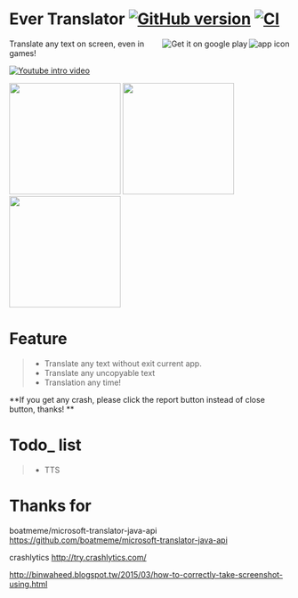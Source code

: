
# Ever Translator [![GitHub version](https://badge.fury.io/gh/firemaples%2FEverTranslator.svg)](https://badge.fury.io/gh/firemaples%2FEverTranslator) [![CI](https://github.com/firemaples/EverTranslator/actions/workflows/ci.yml/badge.svg)](https://github.com/firemaples/EverTranslator/actions/workflows/ci.yml)


<a href="https://play.google.com/store/apps/details?id=tw.firemaples.onscreenocr" target="_blank">
  <img src="materials/mipmap-xxhdpi/icon.png" alt="app icon" align="right" />
  <img src="https://play.google.com/intl/en_us/badges/images/badge_new.png" align="right" alt="Get it on google play" />
</a>

Translate any text on screen, even in games!

[![Youtube intro video](https://img.youtube.com/vi/Y0OjF-luuDE/0.jpg)](https://www.youtube.com/watch?v=Y0OjF-luuDE)

<img width="200px" src="OnScreenTranslator/PlayStore/device-2016-12-08-204259.png"></img>
<img width="200px" src="OnScreenTranslator/PlayStore/device-2016-12-08-205120.png"></img>
<img width="200px" src="OnScreenTranslator/PlayStore/device-2016-12-08-205741.png"></img>

# Feature
>- Translate any text without exit current app.
>- Translate any uncopyable text
>- Translation any time!

**If you get any crash, please click the report button instead of close button, thanks! **


# Todo_ list
>- TTS

# Thanks for
boatmeme/microsoft-translator-java-api
https://github.com/boatmeme/microsoft-translator-java-api

crashlytics
http://try.crashlytics.com/

http://binwaheed.blogspot.tw/2015/03/how-to-correctly-take-screenshot-using.html

